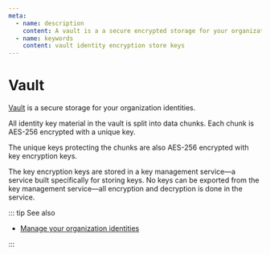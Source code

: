 ```yaml
---
meta:
  - name: description
    content: A vault is a a secure encrypted storage for your organization identities on the Chainstack managed blockchain services platform.
  - name: keywords
    content: vault identity encryption store keys
---
```


# Vault

[Vault](https://console.chainstack.com/vault) is a secure storage for your organization identities.

All identity key material in the vault is split into data chunks. Each chunk is AES-256 encrypted with a unique key.

The unique keys protecting the chunks are also AES-256 encrypted with key encryption keys.

The key encryption keys are stored in a key management service—a service built specifically for storing keys. No keys can be exported from the key management service—all encryption and decryption is done in the service.

::: tip See also

* [Manage your organization identities](/platform/manage-your-organization-identities)

:::
